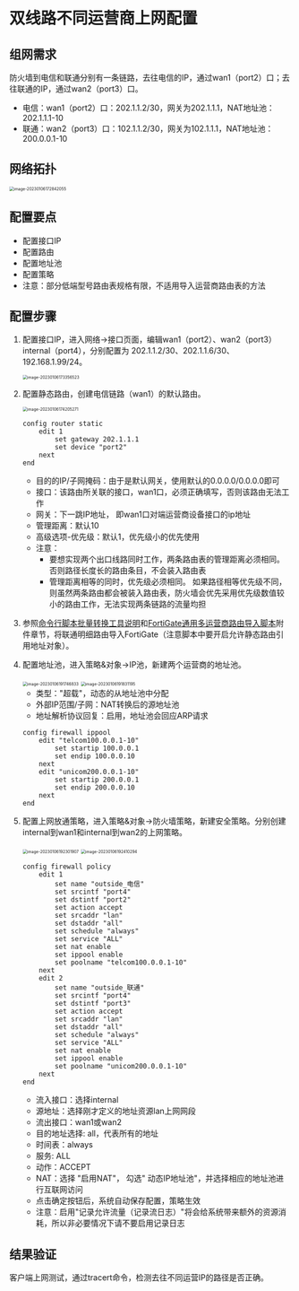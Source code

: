 # 双线路不同运营商上网配置

## 组网需求

防火墙到电信和联通分别有一条链路，去往电信的IP，通过wan1（port2）口；去往联通的IP，通过wan2（port3）口。

- 电信：wan1（port2）口：202.1.1.2/30，网关为202.1.1.1，NAT地址池：202.1.1.1-10
- 联通：wan2（port3）口：102.1.1.2/30，网关为102.1.1.1，NAT地址池：200.0.0.1-10

## 网络拓扑

<img src="../../images/image-20230106172842055.png" alt="image-20230106172842055" style="zoom:50%;" />

## 配置要点

- 配置接口IP
- 配置路由
- 配置地址池
- 配置策略
- 注意：部分低端型号路由表规格有限，不适用导入运营商路由表的方法

## 配置步骤

1. 配置接口IP，进入网络→接口页面，编辑wan1（port2）、wan2（port3）internal（port4），分别配置为 202.1.1.2/30、202.1.1.6/30、192.168.1.99/24。

   <img src="../../images/image-20230106173356523.png" alt="image-20230106173356523" style="zoom:50%;" />

2. 配置静态路由，创建电信链路（wan1）的默认路由。

   <img src="../../images/image-20230106174205271.png" alt="image-20230106174205271" style="zoom:50%;" />

   ```
   config router static
       edit 1
           set gateway 202.1.1.1
           set device "port2"
       next
   end
   ```

   - 目的的IP/子网掩码：由于是默认网关，使用默认的0.0.0.0/0.0.0.0即可
   - 接口：该路由所关联的接口，wan1口，必须正确填写，否则该路由无法工作
   - 网关：下一跳IP地址， 即wan1口对端运营商设备接口的ip地址
   - 管理距离：默认10
   - 高级选项-优先级：默认1，优先级小的优先使用
   - 注意：
     - 要想实现两个出口线路同时工作，两条路由表的管理距离必须相同。否则路径长度长的路由条目，不会装入路由表
     - 管理距离相等的同时，优先级必须相同。 如果路径相等优先级不同，则虽然两条路由都会被装入路由表，防火墙会优先采用优先级数值较小的路由工作，无法实现两条链路的流量均担

3. 参照[命令行脚本批量转换工具说明](..\..\附件\命令行脚本批量转换工具说明.md)和[FortiGate通用多运营商路由导入脚本](..\..\附件\FortiGate通用多运营商路由导入脚本.md)附件章节，将联通明细路由导入FortiGate（注意脚本中要开启允许静态路由引用地址对象）。

4. 配置地址池，进入策略&对象→IP池，新建两个运营商的地址池。

   <img src="../../images/image-20230106191746833.png" alt="image-20230106191746833" style="zoom:50%;" />

   <img src="../../images/image-20230106191831195.png" alt="image-20230106191831195" style="zoom:50%;" />

   - 类型："超载"，动态的从地址池中分配
   - 外部IP范围/子网：NAT转换后的源地址池
   - 地址解析协议回复：启用，地址池会回应ARP请求

   ```
   config firewall ippool
       edit "telcom100.0.0.1-10"
           set startip 100.0.0.1
           set endip 100.0.0.10
       next
       edit "unicom200.0.0.1-10"
           set startip 200.0.0.1
           set endip 200.0.0.10
       next
   end
   ```

5. 配置上网放通策略，进入策略&对象→防火墙策略，新建安全策略。分别创建internal到wan1和internal到wan2的上网策略。

   <img src="../../images/image-20230106192301907.png" alt="image-20230106192301907" style="zoom:50%;" />

   <img src="../../images/image-20230106192410294.png" alt="image-20230106192410294" style="zoom:50%;" />

   ```
   config firewall policy
       edit 1
           set name "outside_电信"
           set srcintf "port4"
           set dstintf "port2"
           set action accept
           set srcaddr "lan"
           set dstaddr "all"
           set schedule "always"
           set service "ALL"
           set nat enable
           set ippool enable
           set poolname "telcom100.0.0.1-10"
       next
       edit 2
           set name "outside_联通"
           set srcintf "port4"
           set dstintf "port3"
           set action accept
           set srcaddr "lan"
           set dstaddr "all"
           set schedule "always"
           set service "ALL"
           set nat enable
           set ippool enable
           set poolname "unicom200.0.0.1-10"
       next
   end
   ```

   - 流入接口：选择internal
   - 源地址：选择刚才定义的地址资源lan上网网段
   - 流出接口：wan1或wan2
   - 目的地址选择: all，代表所有的地址
   - 时间表：always
   - 服务: ALL
   - 动作：ACCEPT
   - NAT：选择 "启用NAT"， 勾选" 动态IP地址池"，并选择相应的地址池进行互联网访问
   - 点击确定按钮后，系统自动保存配置，策略生效
   - 注意：启用"记录允许流量（记录流日志）"将会给系统带来额外的资源消耗，所以非必要情况下请不要启用记录日志

## 结果验证

客户端上网测试，通过tracert命令，检测去往不同运营IP的路径是否正确。
